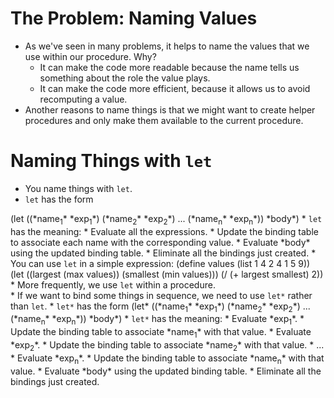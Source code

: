 The Problem: Naming Values
==========================
* As we've seen in many problems, it helps to name the values
  that we use within our procedure.  Why?
    * It can make the code more readable because the name tells us
    something about the role the value plays.
    * It can make the code more efficient, because it allows us to
    avoid recomputing a value.
* Another reasons to name things is that we might want to create helper
  procedures and only make them available to the current procedure.

Naming Things with <code>let</code>
===================================
* You name things with <code>let</code>.
* <code>let</code> has the form
<boxcode>
(let ((*name<sub>1</sub>* *exp<sub>1</sub>*)
      (*name<sub>2</sub>* *exp<sub>2</sub>*)
      ...
      (*name<sub>n</sub>* *exp<sub>n</sub>*))
  *body*)
</boxcode>
* <code>let</code> has the meaning:
    * Evaluate all the expressions.
    * Update the binding table to associate each name with the
    corresponding value.
    * Evaluate *body* using the updated binding table.
    * Eliminate all the bindings just created.
* You can use <code>let</code> in a simple expression:
<boxcode>
(define values (list 1 4 2 4 1 5 9))
(let ((largest (max values))
      (smallest (min values)))
  (/ (+ largest smallest) 2))
</boxcode>
* More frequently, we use <code>let</code> within a procedure.

<section name="let-star"
         title="Sequencing Bindings with <code>let*</code>">
* If we want to bind some things in sequence, we need to use
  <code>let*</code> rather than <code>let</code>.
* <code>let*</code> has the form
<boxcode>
(let* ((*name<sub>1</sub>* *exp<sub>1</sub>*)
       (*name<sub>2</sub>* *exp<sub>2</sub>*)
       ...
       (*name<sub>n</sub>* *exp<sub>n</sub>*))
  *body*)
</boxcode>
* <code>let*</code> has the meaning:
    * Evaluate *exp<sub>1</sub>*.
    * Update the binding table to associate *name<sub>1</sub>* with
    that value.
    * Evaluate *exp<sub>2</sub>*.
    * Update the binding table to associate *name<sub>2</sub>* with
    that value.
    * ...
    * Evaluate *exp<sub>n</sub>*.
    * Update the binding table to associate *name<sub>n</sub>* with
    that value.
    * Evaluate *body* using the updated binding table.
    * Eliminate all the bindings just created.

